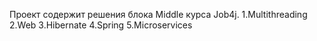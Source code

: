 Проект содержит решения блока Middle курса Job4j.
1.Multithreading
2.Web
3.Hibernate
4.Spring
5.Microservices

